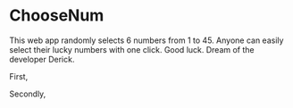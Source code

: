 # ChooseNum


This web app randomly selects 6 numbers from 1 to 45. Anyone can easily select their lucky numbers with one click. Good luck. Dream of the developer Derick.

First, 

Secondly, 


